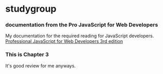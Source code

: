 # studygroup

### documentation from the Pro JavaScript for Web Developers

My documentation for the required reading for JavaScript developers.
[Professional JavaScript for Web Developers 3rd edition](https://www.amazon.com/Professional-JavaScript-Developers-Nicholas-Zakas/dp/1118026691/ref=sr_1_1?s=books&ie=UTF8&qid=1481969158&sr=1-1&keywords=professional+javascript+for+web+developers)

### This is Chapter 3

It's good review for me anyways.
